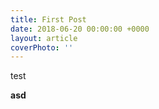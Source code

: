```yaml
---
title: First Post
date: 2018-06-20 00:00:00 +0000
layout: article
coverPhoto: ''
---
```

test

**asd**